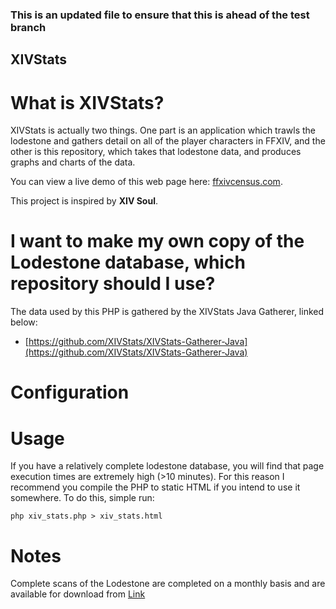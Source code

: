### This is an updated file to ensure that this is ahead of the test branch 

## XIVStats ##

# What is XIVStats?

XIVStats is actually two things. One part is an application which trawls the lodestone and gathers detail on all of the player characters in FFXIV, and the other is this repository, which takes that lodestone data, and produces graphs and charts of the data.

You can view a live demo of this web page here: [ffxivcensus.com](http://ffxivcensus.com/).

This project is inspired by **XIV Soul**.

# I want to make my own copy of the Lodestone database, which repository should I use? #

The data used by this PHP is gathered by the XIVStats Java Gatherer, linked below:

- [https://github.com/XIVStats/XIVStats-Gatherer-Java](https://github.com/XIVStats/XIVStats-Gatherer-Java)


# Configuration #


# Usage #

If you have a relatively complete lodestone database, you will find that page execution times are extremely high (>10 minutes). For this reason I recommend you compile the PHP to static HTML if you intend to use it somewhere. To do this, simple run:

    php xiv_stats.php > xiv_stats.html

# Notes #

Complete scans of the Lodestone are completed on a monthly basis and are available for download from [Link](https://ffxivcensus.com)
